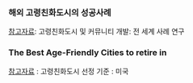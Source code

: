 ### 해외 고령친화도시의 성공사례
[참고자료](https://extranet.who.int/agefriendlyworld/resources/age-friendly-case-studies/): 고령친화도시 및 커뮤니티 개발: 전 세계 사례 연구

### The Best Age-Friendly Cities to retire in
[참고자료](https://www.thestreet.com/personal-finance/the-most-age-friendly-city-to-retire-15090494#gid=ci0256b22450002716&pid=5-fort-lauderdale-fla) : 고령친화도시 선정 기준 : 미국
